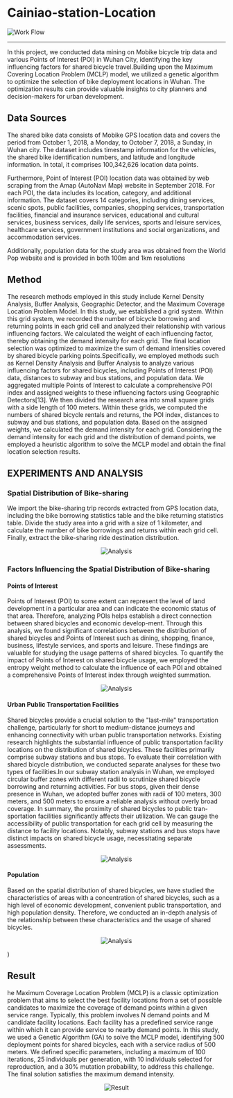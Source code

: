 # Cainiao-station-Location
![Work Flow](./assets/Work%20Flow.jpg)

---

In this project, we conducted data mining on Mobike bicycle trip data and various Points of Interest (POI) in Wuhan City, identifying the key influencing factors for shared bicycle travel.Building upon the Maximum Covering Location Problem (MCLP) model, we utilized a genetic algorithm to optimize the selection of bike deployment locations in Wuhan. The optimization results can provide valuable insights to city planners and decision-makers for urban development.

## Data Sources
The shared bike data consists of Mobike GPS location data and covers the period from October 1, 2018, a Monday, to October 7, 2018, a Sunday, in Wuhan city. The dataset includes timestamp information for the vehicles, the shared bike identification numbers, and latitude and longitude information. In total, it comprises 100,342,626 location data points.

Furthermore, Point of Interest (POI) location data was obtained by web scraping from the Amap (AutoNavi Map) website in September 2018. For each POI, the data includes its location, category, and additional information. The dataset covers 14 categories, including dining services, scenic spots, public facilities, companies, shopping services, transportation facilities, financial and insurance services, educational and cultural services, business services, daily life services, sports and leisure services, healthcare services, government institutions and social organizations, and accommodation services.

Additionally, population data for the study area was obtained from the World Pop website and is provided in both 100m and 1km resolutions

## Method
The research methods employed in this study include Kernel Density Analysis, Buffer Analysis, Geographic Detector, and the Maximum Coverage Location Problem Model. In this study, we established a grid system. Within this grid system, we recorded the number of bicycle borrowing and returning points in each grid cell and analyzed their relationship with various influencing factors. We calculated the weight of each influencing factor, thereby obtaining the demand intensity for each grid. The final location selection was optimized to maximize the sum of demand intensities covered by shared bicycle parking points.Specifically, we employed methods such as Kernel Density Analysis and Buffer Analysis to analyze various influencing factors for shared bicycles, including Points of Interest (POI) data, distances to subway and bus stations, and population data. We aggregated multiple Points of Interest to calculate a comprehensive POI index and assigned weights to these influencing factors using Geographic Detectors[13]. We then divided the research area into small square grids with a side length of 100 meters. Within these grids, we computed the numbers of shared bicycle rentals and returns, the POI index, distances to subway and bus stations, and population data. Based on the assigned weights, we calculated the demand intensity for each grid. Considering the demand intensity for each grid and the distribution of demand points, we employed a heuristic algorithm to solve the MCLP model and obtain the final location selection results.

## EXPERIMENTS AND ANALYSIS
### Spatial Distribution of Bike-sharing
We import the bike-sharing trip records extracted from GPS location data, including the bike borrowing statistics table and the bike returning statistics table. Divide the study area into a grid with a size of 1 kilometer, and calculate the number of bike borrowings and returns within each grid cell. Finally, extract the bike-sharing ride destination distribution.
<p align="center">
  <img src="./result/distribution.jpg" alt="Analysis">
</p>

###  Factors Influencing the Spatial Distribution of Bike-sharing
#### Points of Interest
Points of Interest (POI) to some extent can represent the level of land development in a particular area and can indicate the economic status of that area. Therefore, analyzing POIs helps establish a direct connection between shared bicycles and economic develop-ment. Through this analysis, we found significant correlations between the distribution of shared bicycles and Points of Interest such as dining, shopping, finance, business, lifestyle services, and sports and leisure. These findings are valuable for studying the usage patterns of shared bicycles. To quantify the impact of Points of Interest on shared bicycle usage, we employed the entropy weight method to calculate the influence of each POI and obtained a comprehensive Points of Interest index through weighted summation.
<p align="center">
  <img src="./result/weight.jpg" alt="Analysis">
</p>


#### Urban Public Transportation Facilities
Shared bicycles provide a crucial solution to the "last-mile" transportation challenge, particularly for short to medium-distance journeys and enhancing connectivity with urban public transportation networks. Existing research highlights the substantial influence of public transportation facility locations on the distribution of shared bicycles. These facilities primarily comprise subway stations and bus stops. To evaluate their correlation with shared bicycle distribution, we conducted separate analyses for these two types of facilities.In our subway station analysis in Wuhan, we employed circular buffer zones with different radii to scrutinize shared bicycle borrowing and returning activities. For bus stops, given their dense presence in Wuhan, we adopted buffer zones with radii of 100 meters, 300 meters, and 500 meters to ensure a reliable analysis without overly broad coverage. In summary, the proximity of shared bicycles to public tran-sportation facilities significantly affects their utilization. We can gauge the accessibility of public transportation for each grid cell by measuring the distance to facility locations. Notably, subway stations and bus stops have distinct impacts on shared bicycle usage, necessitating separate assessments.
<p align="center">
  <img src="./result/subway.jpg" alt="Analysis">
</p>
 
#### Population
Based on the spatial distribution of shared bicycles, we have studied the characteristics of areas with a concentration of shared bicycles, such as a high level of economic development, convenient public transportation, and high population density. Therefore, we conducted an in-depth analysis of the relationship between these characteristics and the usage of shared bicycles.
<p align="center">
  <img src="./result/population.jpg" alt="Analysis">
</p>)

## Result
he Maximum Coverage Location Problem (MCLP) is a classic optimization problem that aims to select the best facility locations from a set of possible candidates to maximize the coverage of demand points within a given service range. Typically, this problem involves N demand points and M candidate facility locations. Each facility has a predefined service range within which it can provide service to nearby demand points. In this study, we used a Genetic Algorithm (GA) to solve the MCLP model, identifying 500 deployment points for shared bicycles, each with a service radius of 500 meters. We defined specific parameters, including a maximum of 100 iterations, 25 individuals per generation, with 10 individuals selected for reproduction, and a 30% mutation probability, to address this challenge. The final solution satisfies the maximum demand intensity. 
<p align="center">
  <img src="./result/Result.jpg" alt="Result">
</p>
